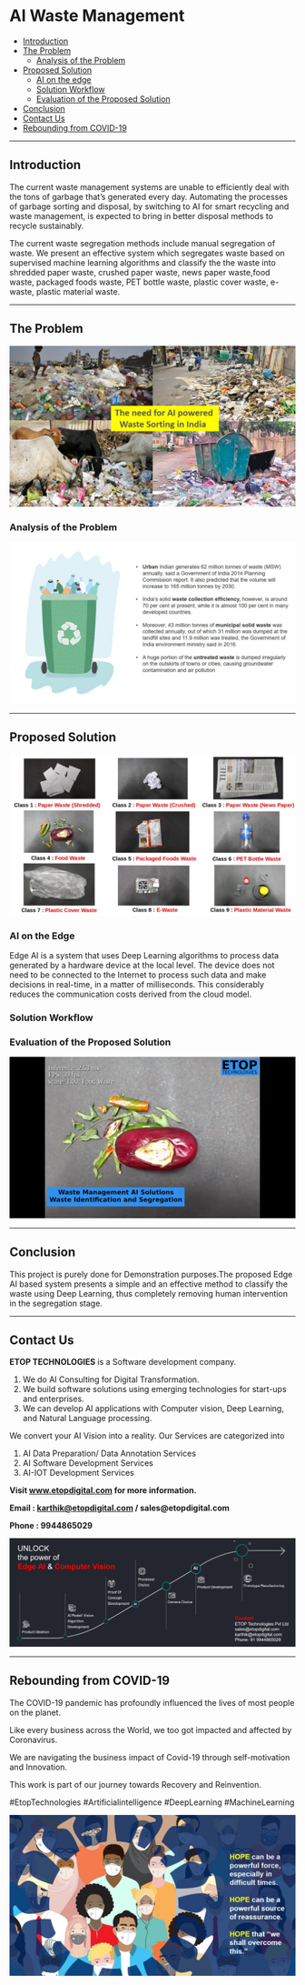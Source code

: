 # AI Waste Management

* [Introduction](https://github.com/Karthikkannan-AI/AI-Waste-Management/blob/main/README.md#introduction)
* [The Problem](https://github.com/Karthikkannan-AI/AI-Waste-Management/blob/main/README.md#the-problem)
  * [Analysis of the Problem](https://github.com/Karthikkannan-AI/AI-Waste-Management/blob/main/README.md#analysis-of-the-problem)
* [Proposed Solution](https://github.com/Karthikkannan-AI/AI-Waste-Management/blob/main/README.md#proposed-solution)
  * [AI on the edge](https://github.com/Karthikkannan-AI/AI-Waste-Management/blob/main/README.md#ai-on-the-edge)  
  * [Solution Workflow](https://github.com/Karthikkannan-AI/AI-Waste-Management/blob/main/README.md#solution-workflow)
  * [Evaluation of the Proposed Solution](https://github.com/Karthikkannan-AI/AI-Waste-Management/blob/main/README.md#evaluation-of-the-proposed-solution)
* [Conclusion](https://github.com/Karthikkannan-AI/AI-Waste-Management/blob/main/README.md#conclusion)
* [Contact Us](https://github.com/Karthikkannan-AI/AI-Waste-Management/blob/main/README.md#contact-us)
* [Rebounding from COVID-19](https://github.com/Karthikkannan-AI/AI-Waste-Management/blob/main/README.md#rebounding-from-covid-19)

- - - -

## Introduction ##

The current waste management systems are unable to efficiently deal with the tons of garbage that’s generated every day. Automating the processes of garbage sorting and disposal, by switching to AI for smart recycling and waste management, is expected to bring in better disposal methods to recycle sustainably.

The current waste segregation methods include manual segregation of waste. We present an effective system
which segregates waste based on supervised machine learning algorithms and classify the the waste into
shredded paper waste, crushed paper waste, news paper waste,food waste, packaged foods waste, PET bottle waste, plastic cover waste, e-waste, plastic material waste.

- - - -

## The Problem ##

<img src="https://github.com/Karthikkannan-AI/AI-Waste-Management/blob/main/resources/Problem.JPG">

### Analysis of the Problem

<img src="https://github.com/Karthikkannan-AI/AI-Waste-Management/blob/main/resources/Analysis.JPG">

- - - -

## Proposed Solution ##

<img src="https://github.com/Karthikkannan-AI/AI-Waste-Management/blob/main/resources/Waste%20Management%20Labels.jpg">

### AI on the Edge ###

Edge AI is a system that uses Deep Learning algorithms to process data generated by a hardware device at the local level. The device does not need to be connected to the Internet to process such data and make decisions in real-time, in a matter of milliseconds. This considerably reduces the communication costs derived from the cloud model. 

### Solution Workflow ###

### Evaluation of the Proposed Solution

<a href="https://youtu.be/BA5VE6sSuB0" target="_blank"><img src="https://github.com/Karthikkannan-AI/AI-Waste-Management/blob/main/resources/AI%20Waste%20Management.png"/></a> 


- - - -

## Conclusion ##

This project is purely done for Demonstration purposes.The proposed Edge AI based system presents a simple and an effective method to classify the waste using Deep Learning, thus completely removing human intervention in the segregation stage. 

- - - -

## Contact Us ##

__ETOP TECHNOLOGIES__ is a Software development company. 
1. We do AI Consulting for Digital Transformation.
2. We build software solutions using emerging technologies for start-ups and enterprises. 
3. We can develop AI applications with Computer vision, Deep Learning, and Natural Language processing.

We convert your AI Vision into a reality. Our Services are categorized into 
1. AI Data Preparation/ Data Annotation Services 
2. AI Software Development Services 
3. AI-IOT Development Services

__Visit www.etopdigital.com for more information.__

__Email : karthik@etopdigital.com / sales@etopdigital.com__
          
__Phone : 9944865029__

<img src="https://github.com/Karthikkannan-AI/AI-Waste-Management/blob/main/resources/About%20ETOP%20Technologies_Github.png">

- - - -

## Rebounding from COVID-19 ##

The COVID-19 pandemic has profoundly influenced the lives of most people on the planet.

Like every business across the World, we too got impacted and affected by Coronavirus.

We are navigating the business impact of Covid-19 through self-motivation and Innovation.

This work is part of our journey towards Recovery and Reinvention.

#EtopTechnologies #Artificialintelligence #DeepLearning #MachineLearning


<img src="https://github.com/Karthikkannan-AI/AI-Waste-Management/blob/main/resources/CoronaPandemic.jpeg">
